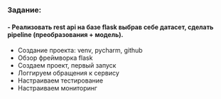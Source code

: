 ### Задание:
#### - Реализовать rest api на базе flask выбрав себе датасет, сделать pipeline (преобразования + модель).
- Создание проекта: venv, pycharm, github
- Обзор фреймворка flask
- Создаем проект, первый запуск
- Логгируем обращения к сервису
- Настраиваем тестирование
- Настраиваем мониторинг
